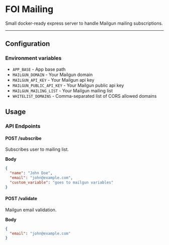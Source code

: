 # FOI Mailing

Small docker-ready express server to handle Mailgun mailing subscriptions.

---

## Configuration

### Environment variables

 - `APP_BASE` - App base path
 - `MAILGUN_DOMAIN` - Your Mailgun domain
 - `MAILGUN_API_KEY` - Your Mailgun api key
 - `MAILGUN_PUBLIC_API_KEY` - Your Mailgun public api key
 - `MAILGUN_MAILING_LIST` - Your Mailgun mailing list
 - `WHITELIST_DOMAINS` - Comma-separated list of CORS allowed domains

## Usage

### API Endpoints

#### POST /subscribe

Subscribes user to mailing list.

**Body**

```json
{
  "name": "John Doe",
  "email": "john@example.com",
  "custom_variable": "goes to mailgun variables"
}
```

#### POST /validate

Mailgun email validation.

**Body**

```json
{
  "email": "john@example.com"
}
```
